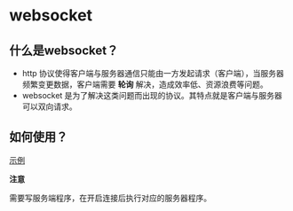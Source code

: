 # **websocket**

## 什么是websocket？

-   http 协议使得客户端与服务器通信只能由一方发起请求（客户端），当服务器频繁变更数据，客户端需要 **轮询** 解决，造成效率低、资源浪费等问题。
-   websocket 是为了解决这类问题而出现的协议。其特点就是客户端与服务器可以双向请求。

## 如何使用？

[示例](index.js)

**注意**

需要写服务端程序，在开启连接后执行对应的服务器程序。